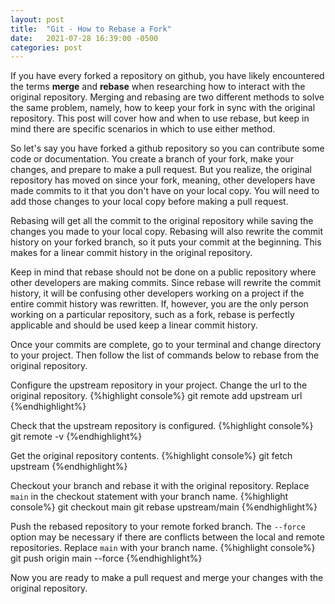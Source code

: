 ```yaml
---
layout: post
title:  "Git - How to Rebase a Fork"
date:   2021-07-28 16:39:00 -0500
categories: post
---
```


If you have every forked a repository on github, you have likely encountered the terms **merge** and **rebase** when researching how to interact with the original repository. Merging and rebasing are two different methods to solve the same problem, namely, how to keep your fork in sync with the original repository. This post will cover how and when to use rebase, but keep in mind there are specific scenarios in which to use either method.

So let's say you have forked a github repository so you can contribute some code or documentation. You create a branch of your fork, make your changes, and prepare to make a pull request. But you realize, the original repository has moved on since your fork, meaning, other developers have made commits to it that you don't have on your local copy. You will need to add those changes to your local copy before making a pull request. 

Rebasing will get all the commit to the original repository while saving the changes you made to your local copy. Rebasing will also rewrite the commit history on your forked branch, so it puts your commit at the beginning. This makes for a linear commit history in the original repository.

Keep in mind that rebase should not be done on a public repository where other developers are making commits. Since rebase will rewrite the commit history, it will be confusing other developers working on a project if the entire commit history was rewritten. If, however, you are the only person working on a particular repository, such as a fork, rebase is perfectly applicable and should be used keep a linear commit history.

Once your commits are complete, go to your terminal and change directory to your project. Then follow the list of commands below to rebase from the original repository.

Configure the upstream repository in your project. Change the url to the original repository.
{%highlight console%}
git remote add upstream url
{%endhighlight%}

Check that the upstream repository is configured.
{%highlight console%}
git remote -v
{%endhighlight%}

Get the original repository contents.
{%highlight console%}
git fetch upstream
{%endhighlight%}

Checkout your branch and rebase it with the original repository. Replace `main` in the checkout statement with your branch name.
{%highlight console%}
git checkout main
git rebase upstream/main
{%endhighlight%}

Push the rebased repository to your remote forked branch. The `--force` option may be necessary if there are conflicts between the local and remote repositories. Replace `main` with your branch name.
{%highlight console%}
git push origin main --force
{%endhighlight%}

Now you are ready to make a pull request and merge your changes with the original repository.  






